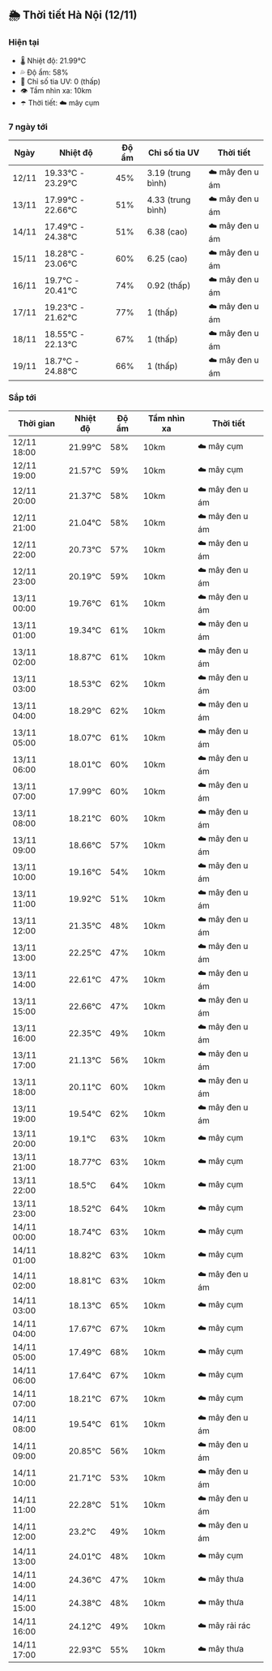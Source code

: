 ## 🌦️ Thời tiết Hà Nội (12/11)

### Hiện tại

- 🌡️ Nhiệt độ: 21.99℃
- 💦 Độ ẩm: 58%
- 🌟 Chỉ số tia UV: 0 (thấp)
- 👁️ Tầm nhìn xa: 10km
- ☂️ Thời tiết: ☁️ mây cụm

### 7 ngày tới

| Ngày | Nhiệt độ | Độ ẩm | Chỉ số tia UV | Thời tiết |
| --- | --- | --- | --- | --- |
| 12/11 | 19.33℃ - 23.29℃ | 45% | 3.19 (trung bình) | ☁️ mây đen u ám |
| 13/11 | 17.99℃ - 22.66℃ | 51% | 4.33 (trung bình) | ☁️ mây đen u ám |
| 14/11 | 17.49℃ - 24.38℃ | 51% | 6.38 (cao) | ☁️ mây đen u ám |
| 15/11 | 18.28℃ - 23.06℃ | 60% | 6.25 (cao) | ☁️ mây đen u ám |
| 16/11 | 19.7℃ - 20.41℃ | 74% | 0.92 (thấp) | ☁️ mây đen u ám |
| 17/11 | 19.23℃ - 21.62℃ | 77% | 1 (thấp) | ☁️ mây đen u ám |
| 18/11 | 18.55℃ - 22.13℃ | 67% | 1 (thấp) | ☁️ mây đen u ám |
| 19/11 | 18.7℃ - 24.88℃ | 66% | 1 (thấp) | ☁️ mây đen u ám |

### Sắp tới

| Thời gian | Nhiệt độ | Độ ẩm | Tầm nhìn xa | Thời tiết |
| --- | --- | --- | --- | --- |
| 12/11 18:00 | 21.99℃ | 58% | 10km | ☁️ mây cụm |
| 12/11 19:00 | 21.57℃ | 59% | 10km | ☁️ mây cụm |
| 12/11 20:00 | 21.37℃ | 58% | 10km | ☁️ mây đen u ám |
| 12/11 21:00 | 21.04℃ | 58% | 10km | ☁️ mây đen u ám |
| 12/11 22:00 | 20.73℃ | 57% | 10km | ☁️ mây đen u ám |
| 12/11 23:00 | 20.19℃ | 59% | 10km | ☁️ mây đen u ám |
| 13/11 00:00 | 19.76℃ | 61% | 10km | ☁️ mây đen u ám |
| 13/11 01:00 | 19.34℃ | 61% | 10km | ☁️ mây đen u ám |
| 13/11 02:00 | 18.87℃ | 61% | 10km | ☁️ mây đen u ám |
| 13/11 03:00 | 18.53℃ | 62% | 10km | ☁️ mây đen u ám |
| 13/11 04:00 | 18.29℃ | 62% | 10km | ☁️ mây đen u ám |
| 13/11 05:00 | 18.07℃ | 61% | 10km | ☁️ mây đen u ám |
| 13/11 06:00 | 18.01℃ | 60% | 10km | ☁️ mây đen u ám |
| 13/11 07:00 | 17.99℃ | 60% | 10km | ☁️ mây đen u ám |
| 13/11 08:00 | 18.21℃ | 60% | 10km | ☁️ mây đen u ám |
| 13/11 09:00 | 18.66℃ | 57% | 10km | ☁️ mây đen u ám |
| 13/11 10:00 | 19.16℃ | 54% | 10km | ☁️ mây đen u ám |
| 13/11 11:00 | 19.92℃ | 51% | 10km | ☁️ mây đen u ám |
| 13/11 12:00 | 21.35℃ | 48% | 10km | ☁️ mây đen u ám |
| 13/11 13:00 | 22.25℃ | 47% | 10km | ☁️ mây đen u ám |
| 13/11 14:00 | 22.61℃ | 47% | 10km | ☁️ mây đen u ám |
| 13/11 15:00 | 22.66℃ | 47% | 10km | ☁️ mây đen u ám |
| 13/11 16:00 | 22.35℃ | 49% | 10km | ☁️ mây đen u ám |
| 13/11 17:00 | 21.13℃ | 56% | 10km | ☁️ mây đen u ám |
| 13/11 18:00 | 20.11℃ | 60% | 10km | ☁️ mây đen u ám |
| 13/11 19:00 | 19.54℃ | 62% | 10km | ☁️ mây đen u ám |
| 13/11 20:00 | 19.1℃ | 63% | 10km | ☁️ mây cụm |
| 13/11 21:00 | 18.77℃ | 63% | 10km | ☁️ mây cụm |
| 13/11 22:00 | 18.5℃ | 64% | 10km | ☁️ mây cụm |
| 13/11 23:00 | 18.52℃ | 64% | 10km | ☁️ mây cụm |
| 14/11 00:00 | 18.74℃ | 63% | 10km | ☁️ mây cụm |
| 14/11 01:00 | 18.82℃ | 63% | 10km | ☁️ mây cụm |
| 14/11 02:00 | 18.81℃ | 63% | 10km | ☁️ mây đen u ám |
| 14/11 03:00 | 18.13℃ | 65% | 10km | ☁️ mây cụm |
| 14/11 04:00 | 17.67℃ | 67% | 10km | ☁️ mây cụm |
| 14/11 05:00 | 17.49℃ | 68% | 10km | ☁️ mây cụm |
| 14/11 06:00 | 17.64℃ | 67% | 10km | ☁️ mây cụm |
| 14/11 07:00 | 18.21℃ | 67% | 10km | ☁️ mây cụm |
| 14/11 08:00 | 19.54℃ | 61% | 10km | ☁️ mây đen u ám |
| 14/11 09:00 | 20.85℃ | 56% | 10km | ☁️ mây đen u ám |
| 14/11 10:00 | 21.71℃ | 53% | 10km | ☁️ mây đen u ám |
| 14/11 11:00 | 22.28℃ | 51% | 10km | ☁️ mây đen u ám |
| 14/11 12:00 | 23.2℃ | 49% | 10km | ☁️ mây đen u ám |
| 14/11 13:00 | 24.01℃ | 48% | 10km | ☁️ mây cụm |
| 14/11 14:00 | 24.36℃ | 47% | 10km | ☁️ mây thưa |
| 14/11 15:00 | 24.38℃ | 48% | 10km | ☁️ mây thưa |
| 14/11 16:00 | 24.12℃ | 49% | 10km | ☁️ mây rải rác |
| 14/11 17:00 | 22.93℃ | 55% | 10km | ☁️ mây thưa |
